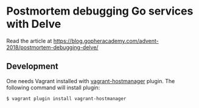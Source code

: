 # Postmortem debugging Go services with Delve

Read the article at https://blog.gopheracademy.com/advent-2018/postmortem-debugging-delve/

## Development

One needs Vagrant installed with [vagrant-hostmanager](https://github.com/sevos/vagrant-hostmanager) plugin.
The following command will install plugin:

```
$ vagrant plugin install vagrant-hostmanager
```
